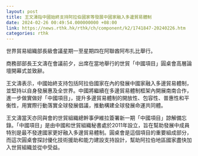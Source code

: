 ```yaml
---
layout: post
title: 王文濤指中國始終支持阿拉伯國家等發展中國家融入多邊貿易體制
date: 2024-02-26 00:49:54.000000000 +08:00
link: https://news.rthk.hk/rthk/ch/component/k2/1741847-20240226.htm
categories: rthk
---
```


世界貿易組織部長級會議星期一至星期四在阿聯酋阿布扎比舉行。

商務部部長王文濤在會議前夕，出席在當地舉行的世貿「中國項目」圓桌會高層論壇開幕式並致辭。

王文濤表示，中國始終支持包括阿拉伯國家在內的發展中國家融入多邊貿易體制，並堅持以自身發展惠及全世界。中國將繼續在多邊貿易體制框架內開展南南合作，進一步做實做好「中國項目」，提升多邊貿易體制的開放性、包容性、普惠性和平衡性，用實際行動落實全球發展倡議，推動構建全球發展命運共同體。

王文濤當天亦同與會的世貿組織總幹事伊維拉簽署新一期「中國項目」諒解備忘錄。「中國項目」是由中國和世貿組織秘書處於2011年設立，旨在幫助發展中成員特別是最不發達國家更好融入多邊貿易體制。圓桌會是這個項目的重要組成部分，而這次圓桌會探討優化技術援助和能力建設支持設計，幫助阿拉伯地區國家盡快加入世貿組織並從中受益。
